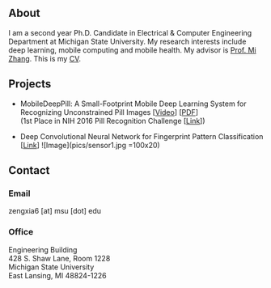 ## About

I am a second year Ph.D. Candidate in Electrical & Computer Engineering Department at Michigan State University.
My research interests include deep learning, mobile computing and mobile health. My advisor is [Prof. Mi Zhang](http://www.egr.msu.edu/~mizhang/). This is my [CV](https://drive.google.com/file/d/0B58hocLyBTW0SWwxRGhzZXU0bjA/view?usp=sharing).


## Projects

- MobileDeepPill: A Small-Footprint Mobile Deep Learning System for Recognizing Unconstrained Pill Images
[[Video](https://www.youtube.com/watch?v=-k7awuoW2rg&feature=youtu.be)]
[[PDF](https://drive.google.com/file/d/0B58hocLyBTW0NWlXaGpyLUtLc0U/view?usp=sharing)]  
(1st Place in NIH 2016 Pill Recognition Challenge [[Link](https://www.nlm.nih.gov/news/pillimagerecognitionchallenge.html)])

- Deep Convolutional Neural Network for Fingerprint Pattern Classification
[[Link](https://zengxiao1028.github.io/CSE902_Project_17Spring/)]
![Image](pics/sensor1.jpg =100x20)
## Contact

### Email
zengxia6 [at] msu [dot] edu

### Office
Engineering Building  
428 S. Shaw Lane, Room 1228  
Michigan State University  
East Lansing, MI 48824-1226




